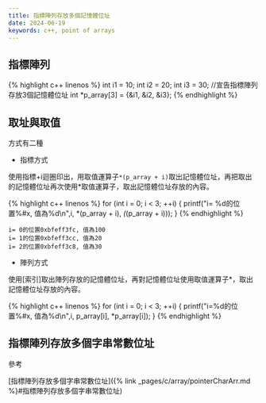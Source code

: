 ```yaml
---
title: 指標陣列存放多個記憶體位址
date: 2024-06-19
keywords: c++, point of arrays
---
```


## 指標陣列

{% highlight c++ linenos %}
    int i1 = 10;
    int i2 = 20;
    int i3 = 30;
    //宣告指標陣列存放3個記憶體位址
    int *p_array[3] = {&i1, &i2, &i3};
{% endhighlight %}

## 取址與取值

方式有二種
- 指標方式

使用指標+i迴圈印出，用取值運算子`*(p_array + i)`取出記憶體位址，再把取出的記憶體位址再次使用\*取值運算子，取出記憶體位址存放的內容。

{% highlight c++ linenos %}
for (int i = 0; i < 3; ++i) {
    printf("i= %d的位置%#x, 值為%d\n",i, *(p_array + i), *(*(p_array + i)));
}
{% endhighlight %}

```
i= 0的位置0xbfeff3fc, 值為100
i= 1的位置0xbfeff3cc, 值為20
i= 2的位置0xbfeff3c8, 值為30
```

- 陣列方式

使用[索引]取出陣列存放的記憶體位址，再對記憶體位址使用取值運算子\*，取出記憶體位址存放的內容。

{% highlight c++ linenos %}
for (int i = 0; i < 3; ++i) {
	printf("i=%d的位置%#x, 值為%d\n",i, p_array[i], *p_array[i]);
}
{% endhighlight %}

## 指標陣列存放多個字串常數位址

參考

[指標陣列存放多個字串常數位址]({% link _pages/c/array/pointerCharArr.md %}#指標陣列存放多個字串常數位址)